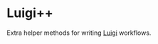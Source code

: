 Luigi++
=======

Extra helper methods for writing [Luigi](http://github.com/spotify/luigi) workflows.
